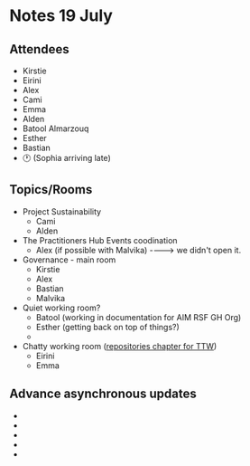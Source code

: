 # Notes 19 July

## Attendees

* Kirstie
* Eirini
* Alex
* Cami
* Emma
* Alden
* Batool Almarzouq
* Esther
* Bastian
* :clock1: (Sophia arriving late)

## Topics/Rooms

* Project Sustainability
  * Cami
  * Alden
* The Practitioners Hub Events coodination
    * Alex (if possible with Malvika) ----> we didn't open it.
* Governance - main room
  * Kirstie
  * Alex
  * Bastian
  * Malvika
* Quiet working room?
    * Batool (working in documentation for AIM RSF GH Org)
    * Esther (getting back on top of things?)
    *
* Chatty working room ([repositories chapter for TTW](https://hackmd.io/hIa563koR3Ssdc6B_1Skyw?both))
    * Eirini
    * Emma

## Advance asynchronous updates

*
*
*
*
*
